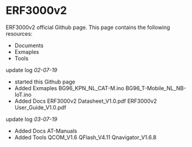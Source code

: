 # ERF3000v2
ERF3000v2 official Github page. 
This page contains the following resources: 
- Documents
- Exmaples
- Tools 

update log *02-07-19*  
- started this Github page
- Added Exmaples 
    BG96_KPN_NL_CAT-M.ino
    BG96_T-Mobile_NL_NB-IoT.ino
- Added Docs 
    ERF3000v2 Datasheet_V1.0.pdf 
    ERF3000v2 User_Guide_V1.0.pdf
    
update log *03-07-19*   
- Added Docs 
    AT-Manuals
 - Added Tools
    QCOM_V1.6
    QFlash_V4.11
    Qnavigator_V1.6.8


